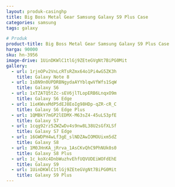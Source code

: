 ```yaml
---
layout: produk-casinghp
title: Big Boss Metal Gear Samsung Galaxy S9 Plus Case
categories: samsung
tags: galaxy

# Produk
product-title: Big Boss Metal Gear Samsung Galaxy S9 Plus Case
harga: 90000
sku: hn-3956
image-drive: 1UinDKWlC1tlGj9ZEteGVgNt7BiPG0Mit
gallery:
  - url: 1rjnOPv2VnLcRTsRZmx64o1Pi4wG5ZK3h
    title: Galaxy Note 8
  - url: 1sBN9n0UPDRBNgydaAYYblqwVfWfs1SqW
    title: Galaxy S6
  - url: 1xTZATQ5tZc-sEV6jlTLopERB6LnqxO9m
    title: Galaxy S6 Edge
  - url: 1ieKWvxMdP5dEJ8EoIg98HDp-qZR-cR_C
    title: Galaxy S6 Edge Plus
  - url: 1QMBkY7mGP2lEDMX-M63sZ4-45uLS3pfE
    title: Galaxy S7
  - url: 1cqg92rz5ZWZwDv4s9nw8L38U2sGfXLSf
    title: Galaxy S7 Edge
  - url: 16GWDPH4wLf3gE_slNDZAwIOMOUixm5dZ
    title: Galaxy S8
  - url: 1M0JHnKA_jRrva_1AsCKvQhC9PhNUk0s0
    title: Galaxy S8 Plus
  - url: 1c_koXc4DnbWuzhvEhfUQVUDEiWOFdEhE
    title: Galaxy S9
  - url: 1UinDKWlC1tlGj9ZEteGVgNt7BiPG0Mit
    title: Galaxy S9 Plus
---
```


